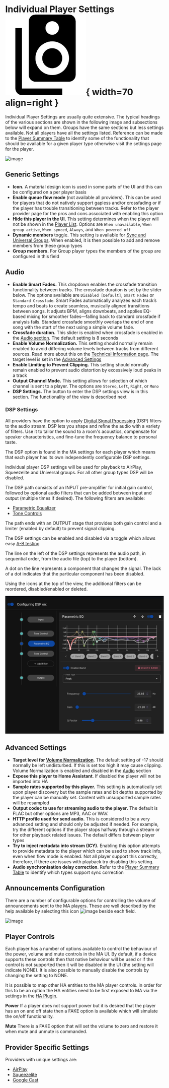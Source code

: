 # Individual Player Settings ![Preview image](../assets/icons/settings-players-icon.png){ width=70 align=right }

Individual Player Settings are usually quite extensive. The typical headings of the various sections are shown in the following image and subsections below will expand on them. Groups have the same sections but less settings available. Not all players have all the settings listed. Reference can be made to the [Player Summary Table](../player-support/index.md) to identify some of the functionality that should be available for a given player type otherwise visit the settings page for the player. 

![image](../assets/screenshots/individual-player-settings.png)

## Generic Settings

- <b>Icon.</b> A material design icon is used in some parts of the UI and this can be configured on a per player basis
- <b>Enable queue flow mode</b> (not available all providers). This can be used for players that do not natively support gapless and/or crossfading or if the player has trouble transitioning between tracks. Refer to the player provider page for the pros and cons associated with enabling this option
- <b>Hide this player in the UI.</b> This setting determines when the player will not be shown in the [Player List](../ui.md/#player-list). Options are `When unavailable`, `When group active`, `When synced`, `Always`, and `When powered off`
- <b>Dynamic members</b> toggle. This setting is available for [Sync and Universal Groups](../faq/groups.md). When enabled, it is then possible to add and remove members from these group types
- <b>Group members.</b> For Group player types the members of the group are configured in this field

## Audio

- <b>Enable Smart Fades.</b> This dropdown enables the crossfade transition functionality between tracks. The crossfade duration is set by the slider below. The options available are `Disabled [Default]`, `Smart Fades` or `Standard Crossfade`. Smart Fades automatically analyzes each track’s tempo and beats to create seamless, musically aligned transitions between songs. It adjusts BPM, aligns downbeats, and applies EQ-based mixing for smoother fades—falling back to standard crossfade if analysis fails. Standard crossfade smoothly overlaps the end of one song with the start of the next using a simple volume fade.
- <b>Crossfade duration.</b> This slider is enabled when crossfade is enabled in the [Audio section](#audio). The default setting is 8 seconds
- <b>Enable Volume Normalization.</b> This setting should normally remain enabled to avoid differing volume levels between tracks from different sources. Read more about this on the [Technical Information page](../faq/tech-info.md#volume-normalization). The target level is set in the [Advanced Settings](#advanced-settings)
- <b>Enable Limiting to Prevent Clipping.</b> This setting should normally remain enabled to prevent audio distortion by excessively loud peaks in a track
- <b>Output Channel Mode.</b> This setting allows for selection of which channel is sent to a player. The options are `Stereo`, `Left`, `Right`, or `Mono`
- <b>DSP Settings.</b> The button to enter the DSP settings view is in this section. The functionality of the view is described next

### DSP Settings

All providers have the option to apply [Digital Signal Processing](https://en.wikipedia.org/wiki/Digital_signal_processing) (DSP) filters to the audio stream. DSP lets you shape and refine the audio with a variety of filters. Use it to tailor the sound to a room's acoustics, compensate for speaker characteristics, and fine-tune the frequency balance to personal taste.

The DSP option is found in the MA settings for each player which means that each player has its own independently configurable DSP settings.

Individual player DSP settings will be used for playback to AirPlay, Squeezelite and Universal groups. For all other group types DSP will be disabled.

The DSP path consists of an INPUT pre-amplifier for initial gain control, followed by optional audio filters that can be added between input and output (multiple times if desired). The following filters are available:

- [Parametric Equalizer](../dsp/parametriceq.md)
- [Tone Controls](../dsp/tonecontrols.md)

The path ends with an OUTPUT stage that provides both gain control and a limiter (enabled by default) to prevent signal clipping.

The DSP settings can be enabled and disabled via a toggle which allows easy [A-B testing](https://www.youtube.com/watch?v=KefGjPYyIO4)

The line on the left of the DSP settings represents the audio path, in sequential order, from the audio file (top) to the player (bottom).

A dot on the line represents a component that changes the signal. The lack of a dot indicates that the particular component has been disabled.

Using the icons at the top of the view, the additional filters can be reordered, disabled/enabled or deleted.

![DSP image](../assets/screenshots/dsp.jpg)

## Advanced Settings

- <b>Target level for [Volume Normalization](../faq/tech-info.md#volume-normalization)</b>. The default setting of -17 should normally be left undisturbed. If this is set too high it may cause clipping. Volume Normalization is enabled and disabled in the [Audio](#audio) section
- <b>Expose this player to Home Assistant</b>. If disabled the player will not be imported into HA
- <b>Sample rates supported by this player.</b> This setting is automatically set upon player discovery but the sample rates and bit depths supported by the player can be manually set. Content with unsupported sample rates will be resampled
- <b>Output codec to use for streaming audio to the player.</b> The default is FLAC but other options are MP3, AAC or WAV.
- <b>HTTP profile used for send audio.</b> This is considered to be a very advanced setting and should only be adjusted if needed. For example, try the different options if the player stops halfway through a stream or for other playback related issues. The default differs between player types
- <b>Try to inject metadata into stream (ICY).</b> Enabling this option attempts to provide metadata to the player which can be used to show track info, even when flow mode is enabled. Not all player support this correctly, therefore, if there are issues with playback try disabling this setting.
- <b>Audio synchronisation delay correction</b>. Refer to the [Player Summary Table](../player-support/index.md) to identify which types support sync correction

## Announcements Configuration

There are a number of configurable options for controlling the volume of announcements sent to the MA players. These are well described by the help available by selecting this icon ![image](../assets/icons/question-mark.png) beside each field.

![image](../assets/screenshots/announcements-settings.png)

## Player Controls

Each player has a number of options available to control the behaviour of the power, volume and mute controls in the MA UI. By default, if a device supports these controls then that native behaviour will be used or if the control is not supported then it will be disabled in the UI (the setting will indicate NONE). It is also possible to manually disable the controls by changing the setting to NONE.

It is possible to map other HA entities to the MA player controls. in order for this to be an option the HA entities need to be first exposed to MA via the settings in the [HA Plugin](../ha-plugin.md).

**Power** If a player does not support power but it is desired that the player has an on and off state then a FAKE option is available which will simulate the on/off functionality. 

**Mute** There is a FAKE option that will set the volume to zero and restore it when mute and unmute is commanded.

## Provider Specific Settings

Providers with unique settings are:

- [AirPlay](../player-support/airplay.md/#settings)
- [Squeezelite](../player-support/squeezelite.md/#settings)
- [Google Cast](../player-support/google-cast.md/#settings)
